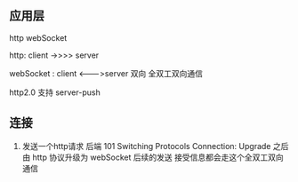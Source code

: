 ## 应用层
http webSocket

http: client ->>>> server

webSocket : client <--->server 双向
全双工双向通信

http2.0 支持 server-push
## 连接
1. 发送一个http请求
   后端 101 Switching Protocols
   Connection: Upgrade
之后 由 http 协议升级为 webSocket 后续的发送 接受信息都会走这个全双工双向通信